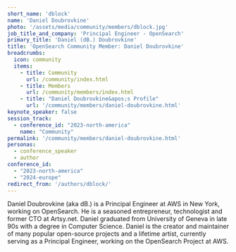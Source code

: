 ```yaml
---
short_name: 'dblock'
name: 'Daniel Doubrovkine'
photo: '/assets/media/community/members/dblock.jpg'
job_title_and_company: 'Principal Engineer - OpenSearch'
primary_title: 'Daniel (dB.) Doubrovkine'
title: 'OpenSearch Community Member: Daniel Doubrovkine'
breadcrumbs:
  icon: community
  items:
    - title: Community
      url: /community/index.html
    - title: Members
      url: /community/members/index.html
    - title: "Daniel Doubrovkine&apos;s Profile"
      url: '/community/members/daniel-doubrovkine.html'
keynote_speaker: false
session_track: 
  - conference_id: "2023-north-america"
    name: "Community"
permalink: '/community/members/daniel-doubrovkine.html'
personas:
  - conference_speaker
  - author
conference_id:
  - "2023-north-america"
  - "2024-europe"
redirect_from: '/authors/dblock/'
---
```


Daniel Doubrovkine (aka dB.) is a Principal Engineer at AWS in New York, working on OpenSearch. He is a seasoned entrepreneur, technologist and former CTO at Artsy.net. Daniel graduated from University of Geneva in late 90s with a degree in Computer Science. Daniel is the creator and maintainer of many popular open-source projects and a lifetime artist, currently serving as a Principal Engineer, working on the OpenSearch Project at AWS.
